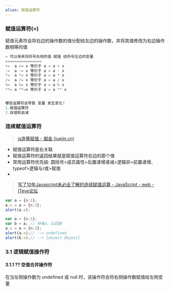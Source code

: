 ```yaml
---
alias: 赋值运算符
---
```




### 赋值运算符(=)

赋值元素符会将右边的操作数的值分配给左边的操作数，并将其值修改为右边操作数相等的值

```javascript
= 可以用来将符号右侧的值 赋值 给符号左边的变量
================
+=  a += x 等价于 a = a + x
-=  a -= x 等价于 a = a - x
*=  a *= x 等价于 a = a * x
/=  a /= x 等价于 a = a / x
%=  a %= x 等价于 a = a % x
**= a **=x 等价于 a = a ** x


哪些运算符会导致 变量 发生变化?
1.赋值运算符
2.自增和自减
```





### 连续赋值运算符

> [js连等赋值 - 掘金 (juejin.cn)](https://juejin.cn/post/6864175438735474702)

- 赋值运算符是右关联
- 赋值运算符的返回结果就是赋值运算符右边的那个值
- 常用运算符优先级: 圆括号>成员属性>后置递增递减>逻辑非>前置递增、typeof>逻辑与/或>赋值
- 









> [写了10年Javascript未必全了解的连续赋值运算 - JavaScript - web - ITeye论坛](https://www.iteye.com/topic/785445)

```javascript
var a = {n:1};  
a.x = a = {n:2};  
alert(a.x); 
```



```javascript
var a = {n:1};  
var b = a; // 持有a，以回查  
a.x = a = {n:2};  
alert(a.x);// --> undefined  
alert(b.x);// --> [object Object]  
```



### 3.1 逻辑赋值操作符

#### 3.1.1 ?? 空值合并操作符

在当左侧操作数为 undefined 或 null 时，该操作符会将右侧操作数赋值给左侧变量

```js

```


